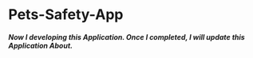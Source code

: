 # Pets-Safety-App

##### Now I developing this Application. Once I completed, I will update this Application About.
